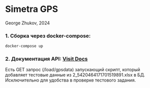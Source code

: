 # Simetra GPS 
George Zhukov, 2024

### 1. Сборка через docker-compose:

```bash
docker-compose up
```

### 2. Документация API: [Visit Docs](http://127.0.0.1:8000/docs)
Есть GET запрос (/load/gpsdata) запускающий скрипт, который добавляет тестовые данные из 2_5420464171701519891.xlsx в БД.
Исключительно для удобства в проверке тестового задания.
